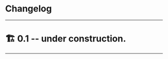 <!--=-=-=-=-=-=-=-=-=-=-=-=-=-=-=-=-=-=-=-=-=-=-=-=-=-=-=-=-=-=-=-=-=-=-=-=-=-->
# Changelog
<!--=-=-=-=-=-=-=-=-=-=-=-=-=-=-=-=-=-=-=-=-=-=-=-=-=-=-=-=-=-=-=-=-=-=-=-=-=-->

--------------------------------------------------------------------------------

<!----------------------------------------------------------------------------->
# 🏗 0.1 -- under construction.
<!----------------------------------------------------------------------------->

--------------------------------------------------------------------------------
